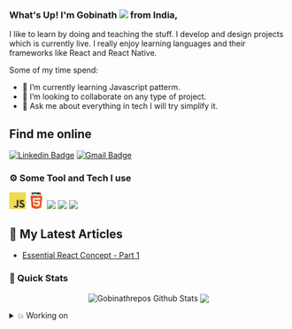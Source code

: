 ### What's Up! I'm Gobinath <img src="https://media.giphy.com/media/hvRJCLFzcasrR4ia7z/giphy.gif" width="25px"> from India,
 
I like to learn by doing and teaching the stuff. I develop and design projects which is currently live. I really enjoy learning languages and their frameworks like React and React Native.

Some of my time spend:

- 🌱 I’m currently learning Javascript patterm.
- 👯 I’m looking to collaborate on any type of project.
- 💬 Ask me about everything in tech I will try simplify it.

## Find me online

[![Linkedin Badge](https://img.shields.io/badge/-LinkedIn-blue?style=flat-square&logo=Linkedin&logoColor=white&link=https://www.linkedin.com/in/gobinath-varatharajan-4103201a8/)](https://www.linkedin.com/in/gobinath-varatharajan-4103201a8/)
[![Gmail Badge](https://img.shields.io/badge/-Gmail-d14836?style=flat-square&logo=Gmail&logoColor=white&link=mailto:gobinathvb24@gmail.com)](mailto:gobinathvb24@gmail.com)

### ⚙️ Some Tool and Tech I use

<code><img height="30" src="https://raw.githubusercontent.com/github/explore/80688e429a7d4ef2fca1e82350fe8e3517d3494d/topics/javascript/javascript.png"></code>
<code><img height="30" src="https://raw.githubusercontent.com/github/explore/80688e429a7d4ef2fca1e82350fe8e3517d3494d/topics/html/html.png"></code>
<code><img height="30" src="https://avatars1.githubusercontent.com/u/1517864?s=200&v=4"></code>
<code><img height="30" src="https://avatars1.githubusercontent.com/u/2918581?s=200&v=4"></code>
<code><img height="30" src="https://avatars3.githubusercontent.com/u/18133?s=200&v=4"></code>

## 📕 My Latest Articles
<!-- ARTICLES:START -->
- [Essential React Concept - Part 1](https://dev.to/gobinath/learn-react-the-fast-way-328l)
<!-- ARTICLES:END -->

[twitter]: https://twitter.com/Gobinath_VB
[github]: https://github.com/gobinathrepos

### 🚀 Quick Stats
<p align="center">
<img align="center" src="https://github-readme-stats.vercel.app/api?username=gobinathrepos&show_icons=true&line_height=21&theme=react" alt="Gobinathrepos Github Stats" />
<img align="center" src="https://github-readme-stats.vercel.app/api/top-langs/?username=gobinathrepos&theme=react&line_height=27&layout=compact" />
</p>

<details>
<summary> 💥 Working on </summary>
<br>
<p align="center">
<a href="https://github.com/Gobinathrepos/chatup">
<img src="https://github-readme-stats-775kz1aki.vercel.app/api/pin/?username=gobinathrepos&repo=chatup&show_owner=true&theme=react" />
</a>&ensp;
<a href="https://github.com/Gobinathrepos/eShop">
<img src="https://github-readme-stats-775kz1aki.vercel.app/api/pin/?username=gobinathrepos&repo=eShop&show_owner=true&theme=react" />
</a>
</p>
</details>

